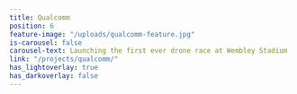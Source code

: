 ```yaml
---
title: Qualcomm
position: 6
feature-image: "/uploads/qualcomm-feature.jpg"
is-carousel: false
carousel-text: Launching the first ever drone race at Wembley Stadium
link: "/projects/qualcomm/"
has_lightoverlay: true
has_darkoverlay: false
---
```


